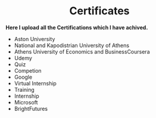 <h1 align=center><b>Certificates</b></h1>
  
<p><b>Here I upload all the Certifications which I have achived.</b></p>


- Aston University
- National and Kapodistrian University of Athens
- Athens University of Economics and BusinessCoursera
- Udemy
- Quiz
- Competion
- Google
- Virtual Internship
- Training
- Internship
- Microsoft
- BrightFutures

